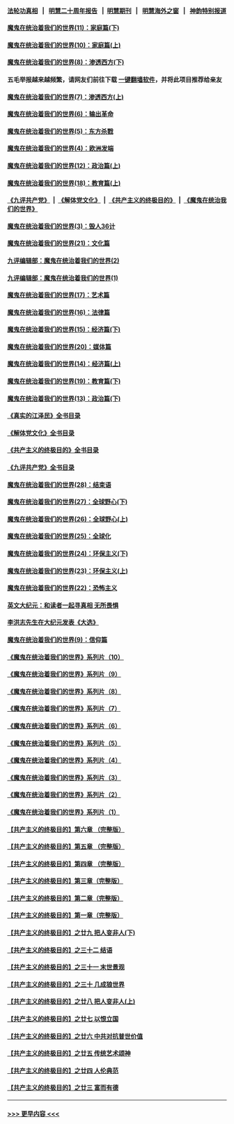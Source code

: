 #### [法轮功真相](https://github.com/gfw-breaker/truth/blob/master/README.md?t=0) &nbsp;&nbsp;|&nbsp;&nbsp; [明慧二十周年报告](https://github.com/gfw-breaker/mh-reports/blob/master/README.md?t=0) &nbsp;&nbsp;|&nbsp;&nbsp;[明慧期刊](https://github.com/gfw-breaker/mh-qikan) &nbsp;&nbsp;|&nbsp;&nbsp; [明慧海外之窗](https://github.com/gfw-breaker/mh-news/blob/master/README.md?t=0) &nbsp;&nbsp;|&nbsp;&nbsp; [神韵特别报道](https://github.com/gfw-breaker/mh-news/blob/master/shenyun.md?t=0)
#### [魔鬼在统治着我们的世界(11)：家庭篇(下)](../pages/nsc422/n10440961.md?t=01201543) 
#### [魔鬼在统治着我们的世界(10)：家庭篇(上)](../pages/nsc422/n10435448.md?t=01201543) 
#### [魔鬼在统治着我们的世界(8)：渗透西方(下)](../pages/nsc422/n10429603.md?t=01201543) 
#### 五毛举报越来越频繁，请网友们前往下载 [一键翻墙软件](https://github.com/gfw-breaker/ssr-accounts)，并将此项目推荐给亲友
#### [魔鬼在统治着我们的世界(7)：渗透西方(上)](../pages/nsc422/n10426013.md?t=01201543) 
#### [魔鬼在统治着我们的世界(6)：输出革命](../pages/nsc422/n10421536.md?t=01201543) 
#### [魔鬼在统治着我们的世界(5)：东方杀戮](../pages/nsc422/n10417707.md?t=01201543) 
#### [魔鬼在统治着我们的世界(4)：欧洲发端](../pages/nsc422/n10414890.md?t=01201543) 
#### [魔鬼在统治着我们的世界(12)：政治篇(上)](../pages/nsc422/n10444576.md?t=01201543) 
#### [魔鬼在统治着我们的世界(18)：教育篇(上)](../pages/nsc422/n10526970.md?t=01201543) 
#### [《九评共产党》](https://github.com/begood0513/9ping.md/blob/master/README.md) &nbsp;|&nbsp; [《解体党文化》](../../../../jtdwh.md/blob/master/README.md)  &nbsp;|&nbsp; [《共产主义的终极目的》](../../../../gczydzjmd.md/blob/master/README.md) &nbsp;|&nbsp; [《魔鬼在统治我们的世界》](../../../../mgztzwmdsj.md/blob/master/README.md) 
#### [魔鬼在统治着我们的世界(3)：毁人36计](../pages/nsc422/n10411583.md?t=01201543) 
#### [魔鬼在统治着我们的世界(21)：文化篇](../pages/nsc422/n10597706.md?t=01201543) 
#### [九评编辑部：魔鬼在统治着我们的世界(2)](../pages/nsc422/n10410036.md?t=01201543) 
#### [九评编辑部：魔鬼在统治着我们的世界(1)](../pages/nsc422/n10406825.md?t=01201543) 
#### [魔鬼在统治着我们的世界(17)：艺术篇](../pages/nsc422/n10499093.md?t=01201543) 
#### [魔鬼在统治着我们的世界(16)：法律篇](../pages/nsc422/n10485969.md?t=01201543) 
#### [魔鬼在统治着我们的世界(15)：经济篇(下)](../pages/nsc422/n10469975.md?t=01201543) 
#### [魔鬼在统治着我们的世界(20)：媒体篇](../pages/nsc422/n10586579.md?t=01201543) 
#### [魔鬼在统治着我们的世界(14)：经济篇(上)](../pages/nsc422/n10457370.md?t=01201543) 
#### [魔鬼在统治着我们的世界(19)：教育篇(下)](../pages/nsc422/n10564808.md?t=01201543) 
#### [魔鬼在统治着我们的世界(13)：政治篇(下)](../pages/nsc422/n10448270.md?t=01201543) 
#### [《真实的江泽民》全书目录](../pages/nsc422/n13721399.md?t=01201543) 
#### [《解体党文化》全书目录](../pages/nsc422/n13721157.md?t=01201543) 
#### [《共产主义的终极目的》全书目录](../pages/nsc422/n13721048.md?t=01201543) 
#### [《九评共产党》全书目录](../pages/nsc422/n13708085.md?t=01201543) 
#### [魔鬼在统治着我们的世界(28)：结束语](../pages/nsc422/n10936246.md?t=01201543) 
#### [魔鬼在统治着我们的世界(27)：全球野心(下)](../pages/nsc422/n10928319.md?t=01201543) 
#### [魔鬼在统治着我们的世界(26)：全球野心(上)](../pages/nsc422/n10900318.md?t=01201543) 
#### [魔鬼在统治着我们的世界(25)：全球化](../pages/nsc422/n10788205.md?t=01201543) 
#### [魔鬼在统治着我们的世界(24)：环保主义(下)](../pages/nsc422/n10695307.md?t=01201543) 
#### [魔鬼在统治着我们的世界(23)：环保主义(上)](../pages/nsc422/n10688613.md?t=01201543) 
#### [魔鬼在统治着我们的世界(22)：恐怖主义](../pages/nsc422/n10614727.md?t=01201543) 
#### [英文大纪元：和读者一起寻真相 无所畏惧](../pages/nsc422/n12542027.md?t=01201543) 
#### [李洪志先生在大纪元发表《大选》](../pages/nsc422/n12534746.md?t=01201543) 
#### [魔鬼在统治着我们的世界(9)：信仰篇](../pages/nsc422/n10432159.md?t=01201543) 
#### [《魔鬼在统治着我们的世界》系列片（10）](../pages/nsc422/n12292670.md?t=01201543) 
#### [《魔鬼在统治着我们的世界》系列片（9）](../pages/nsc422/n12290859.md?t=01201543) 
#### [《魔鬼在统治着我们的世界》系列片（8）](../pages/nsc422/n12287445.md?t=01201543) 
#### [《魔鬼在统治着我们的世界》系列片（7）](../pages/nsc422/n12283425.md?t=01201543) 
#### [《魔鬼在统治着我们的世界》系列片（6）](../pages/nsc422/n12282314.md?t=01201543) 
#### [《魔鬼在统治着我们的世界》系列片（5）](../pages/nsc422/n12281419.md?t=01201543) 
#### [《魔鬼在统治着我们的世界》系列片（4）](../pages/nsc422/n12274024.md?t=01201543) 
#### [《魔鬼在统治着我们的世界》系列片（3）](../pages/nsc422/n12271322.md?t=01201543) 
#### [《魔鬼在统治着我们的世界》系列片（2）](../pages/nsc422/n12269049.md?t=01201543) 
#### [《魔鬼在统治着我们的世界》系列片（1）](../pages/nsc422/n12267575.md?t=01201543) 
#### [【共产主义的终极目的】第六章 （完整版）](../pages/nsc422/n11428913.md?t=01201543) 
#### [【共产主义的终极目的】第五章 （完整版）](../pages/nsc422/n11428912.md?t=01201543) 
#### [【共产主义的终极目的】第四章 （完整版）](../pages/nsc422/n11428907.md?t=01201543) 
#### [【共产主义的终极目的】第三章（完整版）](../pages/nsc422/n11428848.md?t=01201543) 
#### [【共产主义的终极目的】第二章（完整版）](../pages/nsc422/n11428831.md?t=01201543) 
#### [【共产主义的终极目的】第一章（完整版）](../pages/nsc422/n11417651.md?t=01201543) 
#### [【共产主义的终极目的】之廿九 把人变非人(下)](../pages/nsc422/n11344140.md?t=01201543) 
#### [【共产主义的终极目的】之三十二 结语](../pages/nsc422/n11360535.md?t=01201543) 
#### [【共产主义的终极目的】之三十一 末世景观](../pages/nsc422/n11351129.md?t=01201543) 
#### [【共产主义的终极目的】之三十 几成狼世界](../pages/nsc422/n11348280.md?t=01201543) 
#### [【共产主义的终极目的】之廿八 把人变非人(上)](../pages/nsc422/n11340492.md?t=01201543) 
#### [【共产主义的终极目的】之廿七 以恨立国](../pages/nsc422/n11336944.md?t=01201543) 
#### [【共产主义的终极目的】之廿六 中共对抗普世价值](../pages/nsc422/n11324785.md?t=01201543) 
#### [【共产主义的终极目的】之廿五 传统艺术颂神](../pages/nsc422/n11296396.md?t=01201543) 
#### [【共产主义的终极目的】之廿四 人伦典范](../pages/nsc422/n11296397.md?t=01201543) 
#### [【共产主义的终极目的】之廿三 富而有德](../pages/nsc422/n11283598.md?t=01201543) 

----
#### [ >>> 更早内容 <<< ](../indexes/nsc422-earlier.md)
